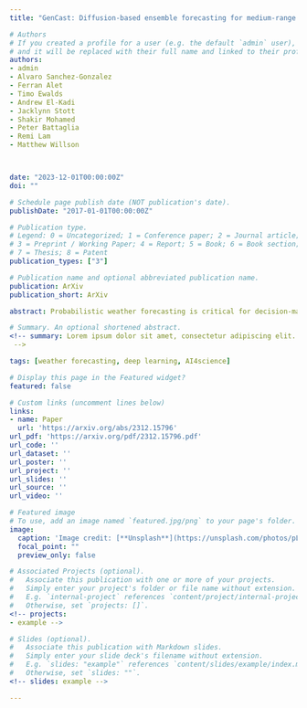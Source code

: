 ```yaml
---
title: "GenCast: Diffusion-based ensemble forecasting for medium-range weather"

# Authors
# If you created a profile for a user (e.g. the default `admin` user), write the username (folder name) here
# and it will be replaced with their full name and linked to their profile.
authors:
- admin
- Alvaro Sanchez-Gonzalez
- Ferran Alet
- Timo Ewalds
- Andrew El-Kadi
- Jacklynn Stott
- Shakir Mohamed
- Peter Battaglia
- Remi Lam
- Matthew Willson



date: "2023-12-01T00:00:00Z"
doi: ""

# Schedule page publish date (NOT publication's date).
publishDate: "2017-01-01T00:00:00Z"

# Publication type.
# Legend: 0 = Uncategorized; 1 = Conference paper; 2 = Journal article;
# 3 = Preprint / Working Paper; 4 = Report; 5 = Book; 6 = Book section;
# 7 = Thesis; 8 = Patent
publication_types: ["3"]

# Publication name and optional abbreviated publication name.
publication: ArXiv
publication_short: ArXiv

abstract: Probabilistic weather forecasting is critical for decision-making in high-impact domains such as flood forecasting, energy system planning or transportation routing, where quantifying the uncertainty of a forecast—including probabilities of extreme events—is essential to guide important cost-benefit trade-offs and mitigation measures. Traditional probabilistic approaches rely on producing ensembles from physics-based models, which sample from a joint distribution over spatio-temporally coherent weather trajectories, but are expensive to run. An efficient alternative is to use a machine learning (ML) forecast model to generate the ensemble, however state-of-the-art ML forecast models for medium-range weather are largely trained to produce deterministic forecasts which minimise mean-squared-error. Despite improving skills scores, they lack physical consistency, a limitation that grows at longer lead times and impacts their ability to characterize the joint distribution. We introduce GenCast, a ML-based generative model for ensemble weather forecasting, trained from reanalysis data. It forecasts ensembles of trajectories for 84 weather variables, for up to 15 days at 1◦ resolution globally, taking around a minute per ensemble member on a single Cloud TPU v4 device. We show that GenCast is more skillful than ENS, a top operational ensemble forecast, for more than 96% of all 1320 verification targets on CRPS and Ensemble-Mean RMSE, while maintaining good reliability and physically consistent power spectra. Together our results demonstrate that ML-based probabilistic weather forecasting can now outperform traditional ensemble systems at 1◦, opening new doors to skillful, fast weather forecasts that are useful in key applications

# Summary. An optional shortened abstract.
<!-- summary: Lorem ipsum dolor sit amet, consectetur adipiscing elit. Duis posuere tellus ac convallis placerat. Proin tincidunt magna sed ex sollicitudin condimentum.
 -->

tags: [weather forecasting, deep learning, AI4science]

# Display this page in the Featured widget?
featured: false

# Custom links (uncomment lines below)
links:
- name: Paper
  url: 'https://arxiv.org/abs/2312.15796'
url_pdf: 'https://arxiv.org/pdf/2312.15796.pdf'
url_code: ''
url_dataset: ''
url_poster: ''
url_project: ''
url_slides: ''
url_source: ''
url_video: ''

# Featured image
# To use, add an image named `featured.jpg/png` to your page's folder.
image:
  caption: 'Image credit: [**Unsplash**](https://unsplash.com/photos/pLCdAaMFLTE)'
  focal_point: ""
  preview_only: false

# Associated Projects (optional).
#   Associate this publication with one or more of your projects.
#   Simply enter your project's folder or file name without extension.
#   E.g. `internal-project` references `content/project/internal-project/index.md`.
#   Otherwise, set `projects: []`.
<!-- projects:
- example -->

# Slides (optional).
#   Associate this publication with Markdown slides.
#   Simply enter your slide deck's filename without extension.
#   E.g. `slides: "example"` references `content/slides/example/index.md`.
#   Otherwise, set `slides: ""`.
<!-- slides: example -->

---
```


<!-- {{% callout note %}}
Click the *Cite* button above to demo the feature to enable visitors to import publication metadata into their reference management software.
{{% /callout %}}

{{% callout note %}}
Create your slides in Markdown - click the *Slides* button to check out the example.
{{% /callout %}}

Supplementary notes can be added here, including [code, math, and images](https://wowchemy.com/docs/writing-markdown-latex/). -->
